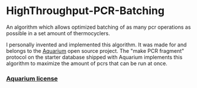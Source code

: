 # HighThroughput-PCR-Batching
An algorithm which allows optimized batching of as many pcr operations as possible in a set amount of thermocyclers.

I personally invented and implemented this algorithm. It was made for and belongs to the [Aquarium](https://github.com/klavinslab/aquarium) open source project. The "make PCR fragment" protocol on the starter database shipped with Aquarium implements this algorithm to maximize the amount of pcrs that can be run at once.

### [Aquarium license](https://github.com/klavinslab/aquarium/blob/master/license.md)
